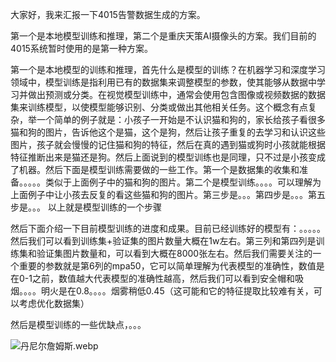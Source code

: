 大家好，我来汇报一下4015告警数据生成的方案。

第一个是本地模型训练和推理，第二个是重庆天策AI摄像头的方案。我们目前的4015系统暂时使用的是第一种方案。

第一个是本地模型的训练和推理，首先什么是模型的训练？在机器学习和深度学习领域中，模型训练是指利用已有的数据集来调整模型的参数，使其能够从数据中学习并做出预测或分类。在视觉模型训练中，通常会使用包含图像或视频数据的数据集来训练模型，以使模型能够识别、分类或做出其他相关任务。这个概念有点复杂，举一个简单的例子就是：小孩子一开始是不认识猫和狗的，家长给孩子看很多猫和狗的图片，告诉他这个是猫，这个是狗，然后让孩子重复的去学习和认识这些图片，孩子就会慢慢的记住猫和狗的特征，然后在真的遇到猫或狗时小孩就能根据特征推断出来是猫还是狗。然后上面说到的模型训练也是同理，只不过是小孩变成了机器。然后下面是模型训练需要做的一些工作。第一个是数据集的收集和准备。。。。。类似于上面例子中的猫和狗的图片。第二个是模型训练。。。。可以理解为上面例子中让小孩去反复的看这些猫和狗的图片。第三步是。。。第四步是。。。第五步是。。。 以上就是模型训练的一个步骤

然后下面介绍一下目前模型训练的进度和成果。目前已经训练好的模型有：。。。。。然后我们可以看到训练集+验证集的图片数量大概在1w左右。第三列和第四列是训练集和验证集图片数量和，可以看到大概在8000张左右。然后我们需要关注的一个重要的参数就是第6列的mpa50，它可以简单理解为代表模型的准确性，数值是在0-1之前，数值越大代表模型的准确性越高，然后我们可以看到安全帽和吸烟。。。。明火是在0.8。。。。烟雾稍低0.45（这可能和它的特征提取比较难有关，可以考虑优化数据集）

然后是模型训练的一些优缺点，。。。


![丹尼尔詹姆斯.webp](https://yancey-note-img.oss-cn-beijing.aliyuncs.com/%E4%B8%B9%E5%B0%BC%E5%B0%94%E8%A9%B9%E5%A7%86%E6%96%AF.webp)










